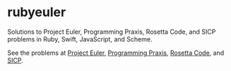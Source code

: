 rubyeuler
=========

Solutions to Project Euler, Programming Praxis, Rosetta Code, and SICP problems in Ruby, Swift, JavaScript, and Scheme.

See the problems at [Project Euler](http://projecteuler.net/problems "Project Euler"), [Programming Praxis](http://programmingpraxis.com "Programming Praxis"), [Rosetta Code](http://rosettacode.org/wiki/Category:Programming_Tasks "Rosetta Code"), and [SICP](http://mitpress.mit.edu/sicp/full-text/book/book.html).
